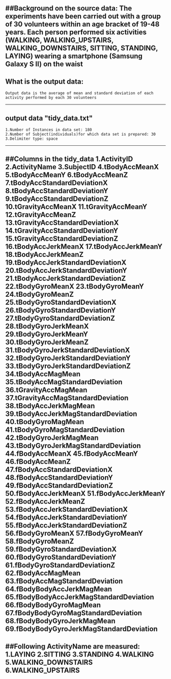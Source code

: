 ##Background on the source data:
	The experiments have been carried out with a group of 30 volunteers within an age bracket of 19-48 years. 
	Each person performed six activities (WALKING, WALKING_UPSTAIRS, WALKING_DOWNSTAIRS, SITTING, STANDING, LAYING) 
	wearing a smartphone (Samsung Galaxy S II) on the waist
-------------------------------------------------------------------------------------------------------------------
## What is the output data:
	Output data is the average of mean and standard deviation of each activity performed by each 30 volunteers
-------------------------------------------------------------------------------------------------------------------
## output data "tidy_data.txt" 
	1.Number of Instances in data set: 180
	2.Number of Subject(individuals)for which data set is prepared: 30
	3.Delimiter type: space
-------------------------------------------------------------------------------------------------------------------
##Columns in the tidy_data
	1.ActivityID
	2.ActivityName
	3.SubjectID
	4.tBodyAccMeanX
	5.tBodyAccMeanY
	6.tBodyAccMeanZ
	7.tBodyAccStandardDeviationX
	8.tBodyAccStandardDeviationY
	9.tBodyAccStandardDeviationZ
	10.tGravityAccMeanX
	11.tGravityAccMeanY
	12.tGravityAccMeanZ
	13.tGravityAccStandardDeviationX
	14.tGravityAccStandardDeviationY
	15.tGravityAccStandardDeviationZ
	16.tBodyAccJerkMeanX
	17.tBodyAccJerkMeanY
	18.tBodyAccJerkMeanZ
	19.tBodyAccJerkStandardDeviationX
	20.tBodyAccJerkStandardDeviationY
	21.tBodyAccJerkStandardDeviationZ
	22.tBodyGyroMeanX
	23.tBodyGyroMeanY
	24.tBodyGyroMeanZ
	25.tBodyGyroStandardDeviationX
	26.tBodyGyroStandardDeviationY
	27.tBodyGyroStandardDeviationZ
	28.tBodyGyroJerkMeanX
	29.tBodyGyroJerkMeanY
	30.tBodyGyroJerkMeanZ
	31.tBodyGyroJerkStandardDeviationX
	32.tBodyGyroJerkStandardDeviationY
	33.tBodyGyroJerkStandardDeviationZ
	34.tBodyAccMagMean
	35.tBodyAccMagStandardDeviation
	36.tGravityAccMagMean
	37.tGravityAccMagStandardDeviation
	38.tBodyAccJerkMagMean
	39.tBodyAccJerkMagStandardDeviation
	40.tBodyGyroMagMean
	41.tBodyGyroMagStandardDeviation
	42.tBodyGyroJerkMagMean
	43.tBodyGyroJerkMagStandardDeviation
	44.fBodyAccMeanX
	45.fBodyAccMeanY
	46.fBodyAccMeanZ
	47.fBodyAccStandardDeviationX
	48.fBodyAccStandardDeviationY
	49.fBodyAccStandardDeviationZ
	50.fBodyAccJerkMeanX
	51.fBodyAccJerkMeanY
	52.fBodyAccJerkMeanZ
	53.fBodyAccJerkStandardDeviationX
	54.fBodyAccJerkStandardDeviationY
	55.fBodyAccJerkStandardDeviationZ
	56.fBodyGyroMeanX
	57.fBodyGyroMeanY
	58.fBodyGyroMeanZ
	59.fBodyGyroStandardDeviationX
	60.fBodyGyroStandardDeviationY
	61.fBodyGyroStandardDeviationZ
	62.fBodyAccMagMean
	63.fBodyAccMagStandardDeviation
	64.fBodyBodyAccJerkMagMean
	65.fBodyBodyAccJerkMagStandardDeviation
	66.fBodyBodyGyroMagMean
	67.fBodyBodyGyroMagStandardDeviation
	68.fBodyBodyGyroJerkMagMean
	69.fBodyBodyGyroJerkMagStandardDeviation
---------------------------------------------------------------------------
##Following ActivityName are measured: 
	1.LAYING
	2.SITTING
	3.STANDING
	4.WALKING
	5.WALKING_DOWNSTAIRS
	6.WALKING_UPSTAIRS
---------------------------------------------------------------------------
